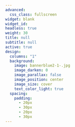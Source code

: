```yaml
---
advanced:
  css_class: fullscreen
widget: blank
widget_id:
headless: true
weight: 30
title: null
subtitle: null
active: true
design:
  columns: "1"
  background:
    image: bannerblue2-1-.jpg
    image_darken: 0
    image_parallax: false
    image_position: center
    image_size: cover
    text_color_light: true
  spacing:
    padding:
      - 20px
      - 30px
      - 20px
      - 30px
---
```

